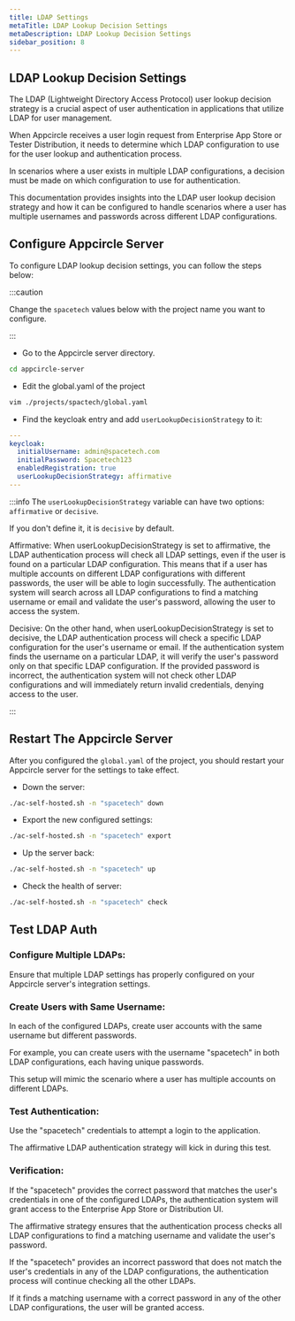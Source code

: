 ```yaml
---
title: LDAP Settings
metaTitle: LDAP Lookup Decision Settings
metaDescription: LDAP Lookup Decision Settings
sidebar_position: 8
---
```


## LDAP Lookup Decision Settings

The LDAP (Lightweight Directory Access Protocol) user lookup decision strategy is a crucial aspect of user authentication in applications that utilize LDAP for user management.

When Appcircle receives a user login request from Enterprise App Store or Tester Distribution, it needs to determine which LDAP configuration to use for the user lookup and authentication process.

In scenarios where a user exists in multiple LDAP configurations, a decision must be made on which configuration to use for authentication.

This documentation provides insights into the LDAP user lookup decision strategy and how it can be configured to handle scenarios where a user has multiple usernames and passwords across different LDAP configurations.

## Configure Appcircle Server

To configure LDAP lookup decision settings, you can follow the steps below:

:::caution

Change the `spacetech` values below with the project name you want to configure.

:::

- Go to the Appcircle server directory.

```bash
cd appcircle-server
```

- Edit the global.yaml of the project

```bash
vim ./projects/spactech/global.yaml
```

- Find the keycloak entry and add `userLookupDecisionStrategy` to it:

```yaml
---
keycloak:
  initialUsername: admin@spacetech.com
  initialPassword: Spacetech123
  enabledRegistration: true
  userLookupDecisionStrategy: affirmative
---
```

:::info
The `userLookupDecisionStrategy` variable can have two options: `affirmative` or `decisive`.

If you don't define it, it is `decisive` by default.

Affirmative: When userLookupDecisionStrategy is set to affirmative, the LDAP authentication process will check all LDAP settings, even if the user is found on a particular LDAP configuration. This means that if a user has multiple accounts on different LDAP configurations with different passwords, the user will be able to login successfully. The authentication system will search across all LDAP configurations to find a matching username or email and validate the user's password, allowing the user to access the system.

Decisive: On the other hand, when userLookupDecisionStrategy is set to decisive, the LDAP authentication process will check a specific LDAP configuration for the user's username or email. If the authentication system finds the username on a particular LDAP, it will verify the user's password only on that specific LDAP configuration. If the provided password is incorrect, the authentication system will not check other LDAP configurations and will immediately return invalid credentials, denying access to the user.

:::

## Restart The Appcircle Server

After you configured the `global.yaml` of the project, you should restart your Appcircle server for the settings to take effect.

- Down the server:

```bash
./ac-self-hosted.sh -n "spacetech" down
```

- Export the new configured settings:

```bash
./ac-self-hosted.sh -n "spacetech" export
```

- Up the server back:

```bash
./ac-self-hosted.sh -n "spacetech" up
```

- Check the health of server:

```bash
./ac-self-hosted.sh -n "spacetech" check
```

## Test LDAP Auth

### Configure Multiple LDAPs:

Ensure that multiple LDAP settings has properly configured on your Appcircle server's integration settings.

### Create Users with Same Username:

In each of the configured LDAPs, create user accounts with the same username but different passwords.

For example, you can create users with the username "spacetech" in both LDAP configurations, each having unique passwords.

This setup will mimic the scenario where a user has multiple accounts on different LDAPs.

### Test Authentication:

Use the "spacetech" credentials to attempt a login to the application.

The affirmative LDAP authentication strategy will kick in during this test.

### Verification:

If the "spacetech" provides the correct password that matches the user's credentials in one of the configured LDAPs, the authentication system will grant access to the Enterprise App Store or Distribution UI.

The affirmative strategy ensures that the authentication process checks all LDAP configurations to find a matching username and validate the user's password.

If the "spacetech" provides an incorrect password that does not match the user's credentials in any of the LDAP configurations, the authentication process will continue checking all the other LDAPs.

If it finds a matching username with a correct password in any of the other LDAP configurations, the user will be granted access.
